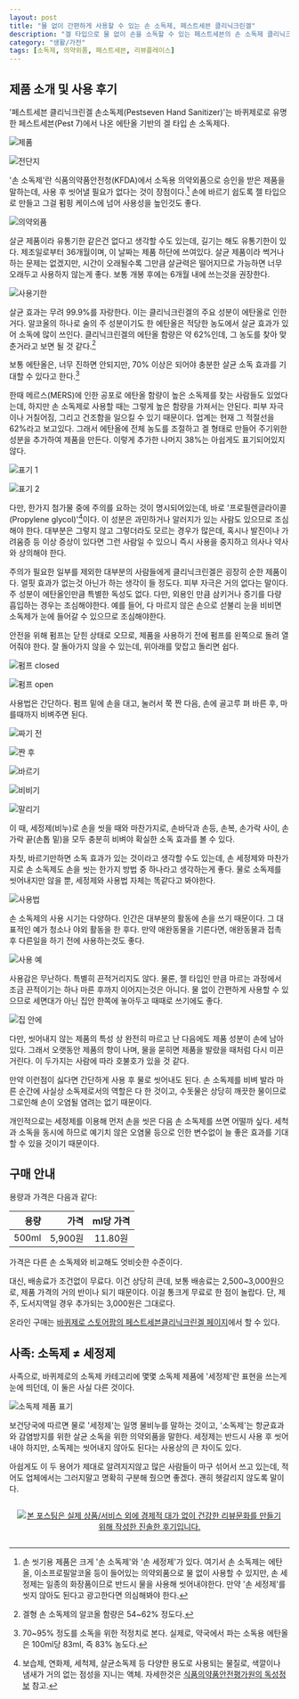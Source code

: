 ```yaml
---
layout: post
title: "물 없이 간편하게 사용할 수 있는 손 소독제, 페스트세븐 클리닉크린겔"
description: "겔 타입으로 물 없이 손을 소독할 수 있는 페스트세븐의 손 소독제 클리닉크린겔을 써봤다."
category: "생활/가전"
tags: [소독제, 의약외품, 페스트세븐, 리뷰플레이스]
---
```


## 제품 소개 및 사용 후기

'페스트세븐 클리닉크린겔 손소독제(Pestseven Hand Sanitizer)'는
바퀴제로로 유명한 페스트세븐(Pest 7)에서 나온 에탄올 기반의 겔 타입 손 소독제다.

![제품](https://lh3.googleusercontent.com/NGOR5IglI1-8SpY5zwLNgCSIK7gNtrSLKGThITzPNtLp7DpJmRzlrJ0f9vpoer0hBw_QkDUbLBoBGQ=s640)

![전단지](https://lh3.googleusercontent.com/_hAcmKmmnstc1ICCvEF4qvkob2rVpcvs6jNf-k3SQUOCmxY5wHyCobZkvBxTzUWG9JDMSsMrlqkZMg=s640)

'손 소독제'란 식품의약품안전청(KFDA)에서 소독용 의약외품으로 승인을 받은 제품을 말하는데,
사용 후 씻어낼 필요가 없다는 것이 장점이다.[^1]
손에 바르기 쉽도록 젤 타입으로 만들고 그걸 펌핑 케이스에 넘어 사용성을 높인것도 좋다.

[^1]: 손 씻기용 제품은 크게 '손 소독제'와 '손 세정제'가 있다. 여기서 손 소독제는 에탄올, 이소프로필알코올 등이 들어있는 의약외품으로 물 없이 사용할 수 있지만, 손 세정제는 일종의 화장품이므로 반드시 물을 사용해 씻어내야한다. 만약 '손 세정제'를 씻지 않아도 된다고 광고한다면 의심해봐야 한다.

![의약외품](https://lh3.googleusercontent.com/-l92PnHBc2yE/WbwXUKHcVZI/AAAAAAAAXS8/zC0xhD0QvjEyMzEycYkxFh4UM6pPN48gACE0YBhgL/s640/pestclinic-kfda.jpg)

살균 제품이라 유통기한 같은건 없다고 생각할 수도 있는데,
길기는 해도 유통기한이 있다.
제조일로부터 36개월이며, 이 날짜는 제품 하단에 쓰여있다.
살균 제품이라 썩거나 하는 문제는 없겠지만, 시간이 오래될수록 그만큼 살균력은 떨어지므로
가능하면 너무 오래두고 사용하지 않는게 좋다.
보통 개봉 후에는 6개월 내에 쓰는것을 권장한다.

![사용기한](https://lh3.googleusercontent.com/K4SL8ruz2m-Rb-euFIzvpXG5YkfULq7HA20QplZhgDv3Nwzf6ck1SWgfLiat5uhkteZ-VuHlezJa5g=s640)

살균 효과는 무려 99.9%를 자랑한다.
이는 클리닉크린겔의 주요 성분이 에탄올로 인한거다.
알코올의 하나로 술의 주 성분이기도 한 에탄올은
적당한 농도에서 살균 효과가 있어 소독에 많이 쓰인다.
클리닉크린겔의 에탄올 함량은 약 62%인데, 그 농도를 찾아 맞춘거라고 보면 될 것 같다.[^2]

[^2]: 겔형 손 소독제의 알코올 함량은 54~62% 정도다.

보통 에탄올은, 너무 진하면 안되지만,
70% 이상은 되어야 충분한 살균 소독 효과를 기대할 수 있다고 한다.[^3]

[^3]: 70~95% 정도를 소독을 위한 적정치로 본다. 실제로, 약국에서 파는 소독용 에탄올은 100ml당 83ml, 즉 83% 농도다.

한때 메르스(MERS)에 인한 공포로 에탄올 함량이 높은 소독제를 찾는 사람들도 있었다는데,
하지만 손 소독제로 사용할 때는 그렇게 높은 함량을 가져서는 안된다.
피부 자극이나 거칠어짐, 그리고 건조함을 일으킬 수 있기 때문이다.
업계는 현재 그 적절선을 62%라고 보고있다.
그래서 에탄올에 전체 농도를 조절하고 겔 형태로 만들어 주기위한 성분을 추가하여 제품을 만든다.
이렇게 추가한 나머지 38%는 아쉽게도 표기되어있지 않다.

![표기 1](https://lh3.googleusercontent.com/PJArIYQRPm-0zmBiG49p56VXvdpIZLrgi1OWV6oN2e1EhVw8dhf8s3gEZLON41bUnKiI5srOJzaP2w=s640)

![표기 2](https://lh3.googleusercontent.com/VBgKZTbc2c8mbzXwdKOG3IvhRklPDuOIH__VUWi4tpnxNU0byDg5oCUrLzePNEn1MOJ8QsvpwPLiqg=s640)

다만, 한가지 첨가물 중에 주의를 요하는 것이 명시되어있는데,
바로 '프로필렌글라이콜(Propylene glycol)'[^4]이다.
이 성분은 과민하거나 알러지가 있는 사람도 있으므로 조심해야 한다.
대부분은 그렇지 않고 그렇더라도 모르는 경우가 많은데,
혹시나 발진이나 가려움증 등 이상 증상이 있다면
그런 사람일 수 있으니 즉시 사용을 중지하고 의사나 약사와 상의해야 한다.

[^4]: 보습제, 연화제, 세척제, 살균소독제 등 다양한 용도로 사용되는 물질로, 색깔이나 냄새가 거의 없는 점성을 지니는 액체. 자세한것은 [식품의약품안전평가원의 독성정보](http://www.nifds.go.kr/toxinfo/SearchUtil_getDetailChemTcd.action?hddnToxicCode=T2000000145) 참고.

주의가 필요한 일부를 제외한 대부분의 사람들에게 클리닉크린겔은 굉장히 순한 제품이다.
얼핏 효과가 없는것 아닌가 하는 생각이 들 정도다.
피부 자극은 거의 없다는 말이다.
주 성분이 에탄올인만큼 특별한 독성도 없다.
다만, 외용인 만큼 삼키거나 증기를 다량 흡입하는 경우는 조심해야한다.
예를 들어, 다 마르지 않은 손으로 섣불리 눈을 비비면 소독제가 눈에 들어갈 수 있으므로 조심해야한다.

안전을 위해 펌프는 닫힌 상태로 오므로,
제품을 사용하기 전에 펌프를 왼쪽으로 돌려 열어줘야 한다.
잘 돌아가지 않을 수 있는데, 위아래를 맞잡고 돌리면 쉽다.

![펌프 closed](https://lh3.googleusercontent.com/EXNz0Tb9lNtjXQTGZa4IeAgHISSRn1l6sd6SqkVFpw2vaXtkTsiJJ2Bz7nN1YxCaYFm4jDioPq1GNg=s640)

![펌프 open](https://lh3.googleusercontent.com/k4aTB8f7pdZYcmvfi8eJ5djaZdvMWiWJ8IHT2vsjqqBXsIU9as12bzzRu4UnXDmj8GDyQN-DbF-Fdg=s640)

사용법은 간단하다.
펌프 밑에 손을 대고,
눌러서 쭉 짠 다음,
손에 골고루 펴 바른 후,
마를때까지 비벼주면 된다.

![짜기 전](https://lh3.googleusercontent.com/-Ey531o8Zr-o/WbwdcOjacqI/AAAAAAAAXUg/-hG1PZ7x_Foi2Uplp0FI7BYr7A7ZKWcFQCE0YBhgL/s640/pestclinic-pumping1.jpg)

![짠 후](https://lh3.googleusercontent.com/-pw3_yi7QG3U/WbwdlKUXJTI/AAAAAAAAXUw/ZtjP7WwYCu83ASSprybRYWsUiHkBbhVWACE0YBhgL/s640/pestclinic-pumping2.jpg)

![바르기](https://lh3.googleusercontent.com/-OMc-vbkmhIs/WbwdwzDySzI/AAAAAAAAXVA/kqqvh4_TaQE9_AdhNaz3G0BTUUI4phozgCE0YBhgL/s640/pestclinic-use1.jpg)

![비비기](https://lh3.googleusercontent.com/-cIOfyk-DnAQ/Wbwd4QzGD4I/AAAAAAAAXVQ/sjCgK0VdCi0YOlBcbJLBwe6Ozb5bC2czgCE0YBhgL/s640/pestclinic-use2.jpg)

![말리기](https://lh3.googleusercontent.com/-f9ERI7FXhc4/WbweCj32MVI/AAAAAAAAXVg/PqtIHj9QbbEYQqki1wbLr6Urp3HamP7ygCE0YBhgL/s640/pestclinic-use3.jpg)

이 때, 세정제(비누)로 손을 씻을 때와 마찬가지로,
손바닥과 손등, 손복, 손가락 사이, 손가락 끝(손톱 밑)을 모두 충분히 비벼야
확실한 소독 효과를 볼 수 있다.

자칫, 바르기만하면 소독 효과가 있는 것이라고 생각할 수도 있는데,
손 세정제와 마찬가지로 손 소독제도 손을 씻는 한가지 방법 중 하나라고 생각하는게 좋다.
물로 소독제를 씻어내지만 않을 뿐, 세정제와 사용법 자체는 똑같다고 봐야한다.

![사용법](https://lh3.googleusercontent.com/-gTOg-KGeeeM/WbwVBHynVcI/AAAAAAAAXSc/Chmuunimo7M0BLsl7IjdNLY0IjhOxiougCE0YBhgL/s640/pestclinic-usage.jpg)

손 소독제의 사용 시기는 다양하다.
인간은 대부분의 활동에 손을 쓰기 때문이다.
그 대표적인 예가 청소나 야외 활동을 한 후다.
만약 애완동물을 기른다면, 애완동물과 접촉 후 다른일을 하기 전에 사용하는것도 좋다.

![사용 예](https://lh3.googleusercontent.com/-8If1_YvyeoE/WbwIwKjL54I/AAAAAAAAXSE/DjVxZWqGVr4xogyWLwVS3lkbddsTsdlPwCE0YBhgL/s640/pestclinic-usage.jpg)

사용감은 무난하다.
특별히 끈적거리지도 않다.
물론, 젤 타입인 만큼 마르는 과정에서 조금 끈적이기는 하나
마른 후까지 이어지는것은 아니다.
물 없이 간편하게 사용할 수 있으므로 세면대가 아닌 집안 한쪽에 놓아두고 때때로 쓰기에도 좋다.

![집 안에](https://lh3.googleusercontent.com/kQyZtugIb1IGwT0DAOGonRRVaMHaD_qPSEfmj9AMutnnnZxWMTzy63wYyPg1bjenuhcdSK0qfNlNzQ=s640)

다만, 씻어내지 않는 제품의 특성 상
완전히 마르고 난 다음에도 제품 성분이 손에 남아있다.
그래서 오랫동안 제품의 향이 나며,
물을 묻히면 제품을 발랐을 때처럼 다시 미끈거린다.
이 두가지는 사람에 따라 호불호가 있을 것 같다.

만약 이런점이 싫다면 간단하게 사용 후 물로 씻어내도 된다.
손 소독제를 비벼 발라 마른 순간에 사실상 소독제로서의 역할은 다 한 것이고,
수돗물은 상당히 깨끗한 물이므로 그로인해 손이 오염될 염려는 없기 때문이다.

개인적으로는 세정제를 이용해 먼저 손을 씻은 다음
손 소독제를 쓰면 어떨까 싶다.
세척과 소독을 동시에 하므로
예기치 않은 오염물 등으로 인한 변수없이
늘 좋은 효과를 기대할 수 있을 것이기 때문이다.



## 구매 안내

용량과 가격은 다음과 같다:

용량  | 가격    | ml당 가격
-----:|--------:|:---------:
500ml | 5,900원 | 11.80원

가격은 다른 손 소독제와 비교해도 엇비슷한 수준이다.

대신, 배송료가 조건없이 무료다.
이건 상당히 큰데, 보통 배송료는 2,500~3,000원으로, 제품 가격의 거의 반이나 되기 때문이다.
이걸 통크게 무료로 한 점이 놀랍다.
단, 제주, 도서지역일 경우 추가되는 3,000원은 그대로다.

온라인 구매는 [바퀴제로 스토어팜의 페스트세븐클리닉크린겔 페이지](http://storefarm.naver.com/bqz/products/599989978)에서 할 수 있다.



## 사족: 소독제 ≠ 세정제

사족으로, 바퀴제로의 소독제 카테고리에 몇몇 소독제 제품에 '세정제'란 표현을 쓰는게 눈에 띄던데,
이 둘은 사실 다른 것이다.

![소독제 제품 표기](https://lh3.googleusercontent.com/-uX3sRib4q-E/WbwgPwcdeYI/AAAAAAAAXV4/RqPDSC3cFmA89-eXTveW_SJw8LOvF8t9QCE0YBhgL/s640/bqz-antiseptic-list-part.jpg "소독제, 세정제를 제대로 표기한게 있는가 하면 아닌것도 있다.")

보건당국에 따르면 물로 '세정제'는 일명 물비누를 말하는 것이고,
'소독제'는 항균효과와 감염방지를 위한 살균 소독을 위한 의약외품을 말한다.
세정제는 반드시 사용 후 씻어내야 하지만, 소독제는 씻어내지 않아도 된다는
사용상의 큰 차이도 있다.

아쉽게도 이 두 용어가 제대로 알려지지않고
많은 사람들이 마구 섞어서 쓰고 있는데,
적어도 업체에서는 그러지말고 명확히 구분해 줬으면 좋겠다.
괜히 헷갈리지 않도록 말이다.



<div style="text-align: center; padding: 1em;"><a href="http://reviewplace.co.kr/detail.php?number=9734" target="_blank"><img src="http://reviewplace.co.kr/blog_traffic.php?key=OTczNHxyZXpub2E%3D" border="0" alt="본 포스팅은 실제 상품/서비스 외에 경제적 대가 없이 건강한 리뷰문화를 만들기 위해 작성한 진솔한 후기입니다."></a></div>
